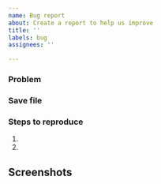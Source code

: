 ```yaml
---
name: Bug report
about: Create a report to help us improve
title: ''
labels: bug
assignees: ''

---
```


<!-- ⚠️ Please search existing issues to avoid creating duplicates. ⚠️ -->
<!-- Keep in mind that the supported browsers are Chrome/Chromium and Firefox. Safari has known issues and won't be supported for now. -->

### Problem
<!-- Describe the bug here. -->

### Save file
<!-- ⚠️ Please include a copy of your save file (a `*.devz` file) so we can reproduce the problem. You can export it in **Settings** -> **Save file** -> **Back up**. ⚠️ -->
<!-- If GitHub doesn't allow the attachment, use an external file hosting and link it here. -->

### Steps to reproduce

1. 
2. 

## Screenshots

<!-- Include screenshots here. -->
